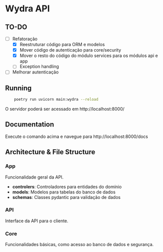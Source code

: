 # Wydra API

## TO-DO

- [ ] Refatoração
    - [x] Reestruturar código para ORM e modelos
    - [x] Mover código de autenticação para core/security
    - [x] Mover o resto do código do módulo services para os módulos api e app
    - [ ] Exception handling
- [ ] Melhorar autenticação

## Running

```sh
    poetry run uvicorn main:wydra --reload
```
O servidor poderá ser acessado em http://localhost:8000/

## Documentation

Execute o comando acima e navegue para http://localhost:8000/docs

## Architecture & File Structure

### App

Funcionalidade geral da API.
- **controlers**: Controladores para entidades do domínio
- **models**: Modelos para tabelas do banco de dados
- **schemas**: Classes pydantic para validação de dados

### API

Interface da API para o cliente.

### Core

Funcionalidades básicas, como acesso ao banco de dados e segurança.
